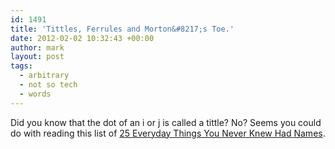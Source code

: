```yaml
---
id: 1491
title: 'Tittles, Ferrules and Morton&#8217;s Toe.'
date: 2012-02-02 10:32:43 +00:00
author: mark
layout: post
tags:
  - arbitrary
  - not so tech
  - words
---
```

Did you know that the dot of an i or j is called a tittle? No? Seems you could do with reading this list of [25 Everyday Things You Never Knew Had Names](http://www.buzzfeed.com/daves4/25-everyday-things-you-never-knew-had-names).

&nbsp;